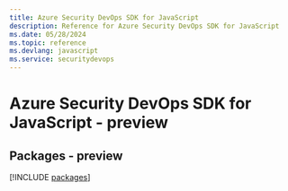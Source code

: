 ```yaml
---
title: Azure Security DevOps SDK for JavaScript
description: Reference for Azure Security DevOps SDK for JavaScript
ms.date: 05/28/2024
ms.topic: reference
ms.devlang: javascript
ms.service: securitydevops
---
```

# Azure Security DevOps SDK for JavaScript - preview
## Packages - preview
[!INCLUDE [packages](security-devops-index.md)]